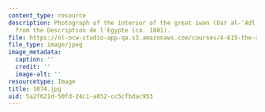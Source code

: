 ```yaml
---
content_type: resource
description: Photograph of the interior of the great iwan (Dar al-'Adl al-Nasiriyya)
  from the Description de l'Egypte (ca. 1801).
file: https://ol-ocw-studio-app-qa.s3.amazonaws.com/courses/4-615-the-architecture-of-cairo-spring-2002/5a2f621d50fd24c1a052cc5cfbdac953_1074.jpg
file_type: image/jpeg
image_metadata:
  caption: ''
  credit: ''
  image-alt: ''
resourcetype: Image
title: 1074.jpg
uid: 5a2f621d-50fd-24c1-a052-cc5cfbdac953
---
```


